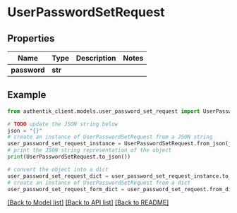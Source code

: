 # UserPasswordSetRequest


## Properties

Name | Type | Description | Notes
------------ | ------------- | ------------- | -------------
**password** | **str** |  | 

## Example

```python
from authentik_client.models.user_password_set_request import UserPasswordSetRequest

# TODO update the JSON string below
json = "{}"
# create an instance of UserPasswordSetRequest from a JSON string
user_password_set_request_instance = UserPasswordSetRequest.from_json(json)
# print the JSON string representation of the object
print(UserPasswordSetRequest.to_json())

# convert the object into a dict
user_password_set_request_dict = user_password_set_request_instance.to_dict()
# create an instance of UserPasswordSetRequest from a dict
user_password_set_request_form_dict = user_password_set_request.from_dict(user_password_set_request_dict)
```
[[Back to Model list]](../README.md#documentation-for-models) [[Back to API list]](../README.md#documentation-for-api-endpoints) [[Back to README]](../README.md)


